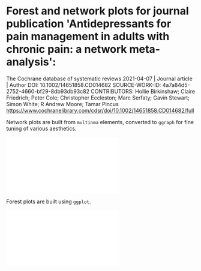 # Forest and network plots for journal publication 'Antidepressants for pain management in adults with chronic pain: a network meta‐analysis':

The Cochrane database of systematic reviews
2021-04-07 | Journal article | Author
DOI: 10.1002/14651858.CD014682
SOURCE-WORK-ID: 4a7a84d5-2752-4660-bf29-8db93db93c82
CONTRIBUTORS: Hollie Birkinshaw; Claire Friedrich; Peter Cole; Christopher Eccleston; Marc Serfaty; Gavin Stewart; Simon White; R Andrew Moore; Tamar Pincus
https://www.cochranelibrary.com/cdsr/doi/10.1002/14651858.CD014682/full

Network plots are built from `multinma` elements, converted to `ggraph` for fine tuning of various aesthetics.

![Example of network plot.](/forest-network-plots/Network_plots/Plots/adverse_events.pdf)

Forest plots are built using `ggplot`.

![Example of forest plot.](/forest-network-plots/Forest_plots/Plots/adverse_events_ADs.pdf)
